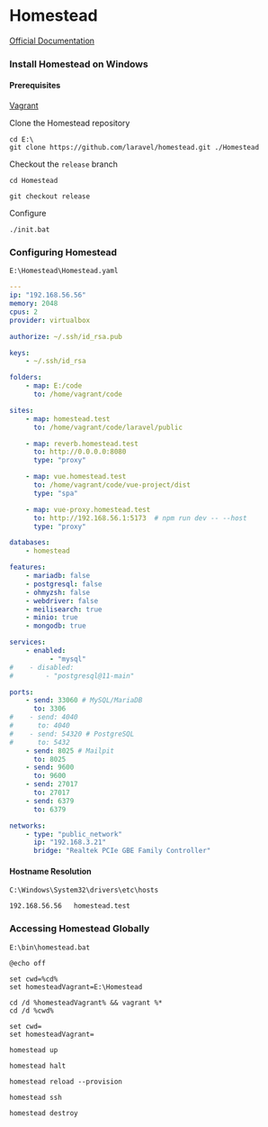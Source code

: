 # Homestead

[Official Documentation](https://laravel.com/docs/homestead)

### Install Homestead on Windows

#### Prerequisites

[Vagrant](https://developer.hashicorp.com/vagrant/downloads)

Clone the Homestead repository

```shell
cd E:\
git clone https://github.com/laravel/homestead.git ./Homestead
```

Checkout the `release` branch

```shell
cd Homestead
```

```shell
git checkout release
```

Configure

```shell
./init.bat
```

### Configuring Homestead

`E:\Homestead\Homestead.yaml`

```yaml
---
ip: "192.168.56.56"
memory: 2048
cpus: 2
provider: virtualbox

authorize: ~/.ssh/id_rsa.pub

keys:
    - ~/.ssh/id_rsa

folders:
    - map: E:/code
      to: /home/vagrant/code

sites:
    - map: homestead.test
      to: /home/vagrant/code/laravel/public

    - map: reverb.homestead.test
      to: http://0.0.0.0:8080
      type: "proxy"

    - map: vue.homestead.test
      to: /home/vagrant/code/vue-project/dist
      type: "spa"

    - map: vue-proxy.homestead.test
      to: http://192.168.56.1:5173  # npm run dev -- --host
      type: "proxy"

databases:
    - homestead

features:
    - mariadb: false
    - postgresql: false
    - ohmyzsh: false
    - webdriver: false
    - meilisearch: true
    - minio: true
    - mongodb: true

services:
    - enabled:
          - "mysql"
#    - disabled:
#        - "postgresql@11-main"

ports:
    - send: 33060 # MySQL/MariaDB
      to: 3306
#    - send: 4040
#      to: 4040
#    - send: 54320 # PostgreSQL
#      to: 5432
    - send: 8025 # Mailpit
      to: 8025
    - send: 9600
      to: 9600
    - send: 27017
      to: 27017
    - send: 6379
      to: 6379

networks:
    - type: "public_network"
      ip: "192.168.3.21"
      bridge: "Realtek PCIe GBE Family Controller"
```

#### Hostname Resolution

`C:\Windows\System32\drivers\etc\hosts`

```
192.168.56.56	homestead.test
```

### Accessing Homestead Globally

`E:\bin\homestead.bat`

```batch
@echo off
 
set cwd=%cd%
set homesteadVagrant=E:\Homestead
 
cd /d %homesteadVagrant% && vagrant %*
cd /d %cwd%
 
set cwd=
set homesteadVagrant=
```

```shell
homestead up

homestead halt

homestead reload --provision

homestead ssh

homestead destroy
```
